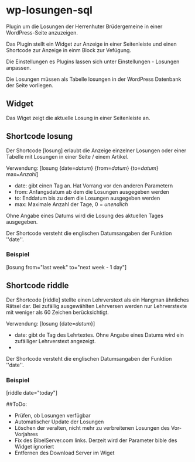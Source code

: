 # wp-losungen-sql

Plugin um die Losungen der Herrenhuter Brüdergemeine in einer WordPress-Seite anzuzeigen.

Das Plugin stellt ein Widget zur Anzeige in einer Seitenleiste und einen Shortcode zur Anzeige in einm Block zur Vefügung.

Die Einstellungen es Plugins lassen sich unter Einstellungen - Losungen anpassen.

Die Losungen müssen als Tabelle losungen in der WordPress Datenbank der Seite vorliegen.

## Widget

Das Wiget zeigt die aktuelle Losung in einer Seitenleiste an.

## Shortcode losung

Der Shortcode [losung] erlaubt die Anzeige einzelner Losungen oder einer Tabelle mit Losungen in einer Seite / einem Artikel. 

Verwendung: [losung {date=*datum*} {from=*datum*} {to=*datum*} max=*Anzahl*]

* date: gibt einen Tag an. Hat Vorrang vor den anderen Parametern
* from: Anfangsdatum ab dem die Losungen ausgegeben werden
* to:   Enddatum bis zu dem die Losungen ausgegeben werden
* max:  Maximale Anzahl der Tage, 0 = *unendlich*

Ohne Angabe eines Datums wird die Losung des aktuellen Tages ausgegeben.

Der Shortcode versteht die englischen Datumsangaben der Funktion ''date''.


### Beispiel

  [losung from="last week" to="next week - 1 day"]

## Shortcode riddle

Der Shortcode [riddle] stellte einen Lehrverstext als ein Hangman ähnliches Rätsel dar. Bei zufällig ausgewählten Lehrversen werden nur Lehrverstexte mit weniger als 60 Zeichen berücksichtigt.

Verwendung: [losung {date=*datum*}]

* date: gibt de Tag des Lehrtextes. Ohne Angabe eines Datums wird ein zufälliger Lehrverstext angezeigt.
* 
Der Shortcode versteht die englischen Datumsangaben der Funktion ''date''.


### Beispiel

  [riddle date="today"]

##ToDo: 

* Prüfen, ob Losungen verfügbar
* Automatischer Update der Losungen
* Löschen der veralten, nicht mehr zu verbreitenen Losungen des Vor-Vorjahres
* Fix des BibelServer.com links. Derzeit wird der Parameter bible des Widget ignoriert
* Entfernen des Download Server im Wiget

